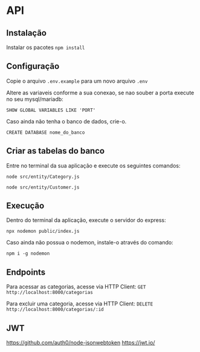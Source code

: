 # API

## Instalação

Instalar os pacotes
`npm install`

## Configuração
Copie o arquivo `.env.example` para um novo arquivo `.env`

Altere as variaveis conforme a sua conexao, se nao souber a porta execute no seu mysql/mariadb:

`SHOW GLOBAL VARIABLES LIKE 'PORT'`

Caso ainda não tenha o banco de dados, crie-o.

`CREATE DATABASE nome_do_banco`

## Criar as tabelas do banco

Entre no terminal da sua aplicação e execute os seguintes comandos:

`node src/entity/Category.js`

`node src/entity/Customer.js`

## Execução
Dentro do terminal da aplicação, execute o servidor do express:

`npx nodemon public/index.js`

Caso ainda não possua o nodemon, instale-o através do comando:

`npm i -g nodemon`

## Endpoints

Para acessar as categorias, acesse via HTTP Client:
`GET http://localhost:8000/categorias`


Para excluir uma categoria, acesse via HTTP Client:
`DELETE http://localhost:8000/categorias/:id`

## JWT

https://github.com/auth0/node-jsonwebtoken
https://jwt.io/